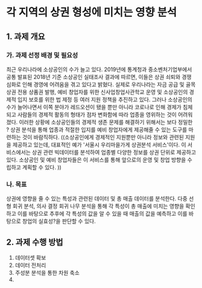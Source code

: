 # 각 지역의 상권 형성에 미치는 영향 분석 
## 1. 과제 개요
### 가. 과제 선정 배경 및 필요성
  최근 우리나라에 소상공인의 수가 늘고 있다. 2019년에 통계청과 중소벤처기업부에서 공통 발표된 2018년 기준 소상공인 실태조사 결과에 따르면, 이들은 상권 쇠퇴와 경쟁 심화로 인해 경영에 어려움을 겪고 있다고 밝혔다. 실제로 우리나라는 자금 공급 및 골목 상권 전용 상품권 발행, 예비 창업자를 위한 신사업창업사관학교 운영 및 소상공인의 경제적 입지 보호를 위한 법 제정 등 여러 지원 정책을 추진하고 있다. 그러나 소상공인의 수가 늘어나면서 이쪽 분야가 레드오션이 됐을 뿐만 아니라 코로나로 인해 경제가 침체되고 사람들의 경제적 활동의 형태가 점차 변화함에 따라 업종을 영위하는 것이 어려워졌다. 이러한 상황에 소상공인들의 경제적 생존 문제를 해결하기 위해서는 보다 정밀한 ? 상권 분석을 통해 업종과 적절한 입지를 예비 창업자에게 제공해줄 수 있는 도구를 마련하는 것이 바람직하다. 
  ((소상공인에게 경제적인 지원뿐만 아니라 정보와 관련된 지원을 제공하고 있는데, 대표적인 예가 '서울시 우리마을가게 상권분석 서비스'이다. 이 서비스에서는 상권 관련 빅데이터를 분석하여 업종별 다양한 정보를 상권 단위로 제공하고 있다. 소상공인 및  예비 창업자들은 이 서비스를 통해 앞으로의 운영 및 창업 방향을 수립하고 계획할 수 있다. ))
  
### 나. 목표
  상권에 영향을 줄 수 있는 특성과 관련된 데이터 및 총 매출 데이터를 분석한다. 다중 선형 회귀 분석, 의사 결정 회귀 나무 분석을 통해 각 특성이 총 매출에 미치는 영향을 확인하고 이를 바탕으로 추후에 각 특성의 값을 알 수 있을 때 매출의 값을 예측하고 이를 바탕으로 창업의 실효성?을 판단할 수 있다. 

## 2. 과제 수행 방법
1) 데이터셋 확보
2) 데이터 전처리
3) 주성분 분석을 통한 차원 축소
4) 
